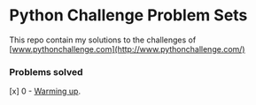 # Python Challenge Problem Sets

This repo contain my solutions to the challenges of [www.pythonchallenge.com](http://www.pythonchallenge.com/)

### Problems solved

[x] 0 - [Warming up](http://www.pythonchallenge.com/pc/def/0.html).